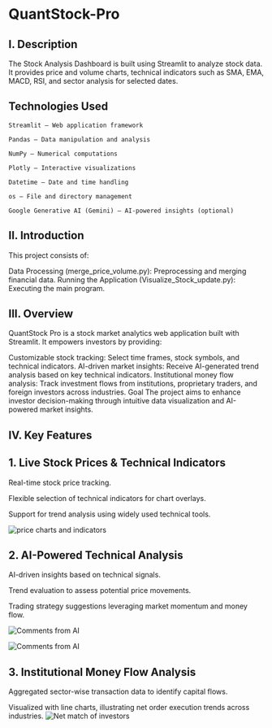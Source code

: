 # QuantStock-Pro

## I. Description
The Stock Analysis Dashboard is built using Streamlit to analyze stock data. It provides price and volume charts, technical indicators such as SMA, EMA, MACD, RSI, and sector analysis for selected dates.
## Technologies Used
    Streamlit – Web application framework
    
    Pandas – Data manipulation and analysis
    
    NumPy – Numerical computations
    
    Plotly – Interactive visualizations
    
    Datetime – Date and time handling
    
    os – File and directory management
    
    Google Generative AI (Gemini) – AI-powered insights (optional)

## II. Introduction
This project consists of:

Data Processing (merge_price_volume.py): Preprocessing and merging financial data.
Running the Application (Visualize_Stock_update.py): Executing the main program.

## III. Overview
QuantStock Pro is a stock market analytics web application built with Streamlit. It empowers investors by providing:

Customizable stock tracking: Select time frames, stock symbols, and technical indicators.
AI-driven market insights: Receive AI-generated trend analysis based on key technical indicators.
Institutional money flow analysis: Track investment flows from institutions, proprietary traders, and foreign investors across industries.
Goal
The project aims to enhance investor decision-making through intuitive data visualization and AI-powered market insights.

## IV. Key Features
## 1. Live Stock Prices & Technical Indicators
Real-time stock price tracking.

Flexible selection of technical indicators for chart overlays.

Support for trend analysis using widely used technical tools.

![price charts and indicators](https://github.com/user-attachments/assets/79dc4f9e-3e92-4f7d-9f36-ab6995c9e073)


## 2. AI-Powered Technical Analysis
AI-driven insights based on technical signals.

Trend evaluation to assess potential price movements.

Trading strategy suggestions leveraging market momentum and money flow.


![Comments from AI](https://github.com/user-attachments/assets/457be278-0727-4090-9143-89eea6b9ce4e)

![Comments from AI](https://github.com/user-attachments/assets/634096ff-37d0-4349-bf40-c1ad6a754dc7)


## 3. Institutional Money Flow Analysis

Aggregated sector-wise transaction data to identify capital flows.

Visualized with line charts, illustrating net order execution trends across industries.
![Net match of investors](https://github.com/user-attachments/assets/3233e5bf-e885-4b3b-9bac-2dda861af624)
